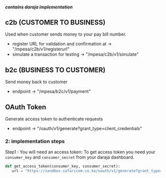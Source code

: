 ##### contains daraja implementation

## c2b (CUSTOMER TO BUSINESS)
Used when customer sends money to your pay bill number.
- register URL for validation and confirmation at -> "/mpesa/c2b/v1/registerurl"
- simulate a transaction for testing -> "/mpesa/c2b/v1/simulate"

## b2c (BUSINESS TO CUSTOMER)
Send money back to customer
- endpoint -> "/mpesa/b2c/v1/payment"

## OAuth Token
Generate access token to authenticate requests
- endpoint -> "/oauth/v1/generate?grant_type=client_credentials"

### 2: implementation steps
Step1 : You will need an access token:
To get access token you need your `consumer_key` and `consumer_secret` from your daraja dashboard.

```python
def get_access_token(consumer_key, consumer_secret):
   url = "https://sandbox.safaricom.co.ke/oauth/v1/generate?grant_type=client_credentials"
```
